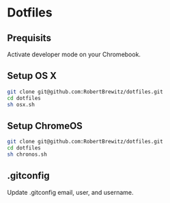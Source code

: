 # Dotfiles

## Prequisits

Activate developer mode on your Chromebook.

## Setup OS X

```bash
git clone git@github.com:RobertBrewitz/dotfiles.git
cd dotfiles
sh osx.sh
```

## Setup ChromeOS

```bash
git clone git@github.com:RobertBrewitz/dotfiles.git
cd dotfiles
sh chronos.sh
```

## .gitconfig

Update .gitconfig email, user, and username.

